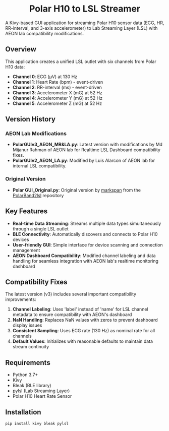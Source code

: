 <h1 align="center">Polar H10 to LSL Streamer</h1>
A Kivy-based GUI application for streaming Polar H10 sensor data (ECG, HR, RR-interval, and 3-axis accelerometer) to Lab Streaming Layer (LSL) with AEON lab compatibility modifications.

## Overview

This application creates a unified LSL outlet with six channels from Polar H10 data:
- **Channel 0**: ECG (µV) at 130 Hz
- **Channel 1**: Heart Rate (bpm) - event-driven
- **Channel 2**: RR-interval (ms) - event-driven  
- **Channel 3**: Accelerometer X (mG) at 52 Hz
- **Channel 4**: Accelerometer Y (mG) at 52 Hz
- **Channel 5**: Accelerometer Z (mG) at 52 Hz

## Version History

### AEON Lab Modifications
- **PolarGUIv3_AEON_MR&LA.py**: Latest version with modifications by Md Mijanur Rahman of AEON lab for Realtime LSL Dashboard compatibility fixes.
- **PolarGUIv2_AEON_LA.py**: Modified by Luis Alarcon of AEON lab for internal LSL compatibility.

### Original Version
- **Polar GUI_Original.py**: Original version by [markspan](https://github.com/markspan/PolarBand2lsl/) from the [PolarBand2lsl](https://github.com/markspan/PolarBand2lsl/) repository

## Key Features

- **Real-time Data Streaming**: Streams multiple data types simultaneously through a single LSL outlet
- **BLE Connectivity**: Automatically discovers and connects to Polar H10 devices
- **User-friendly GUI**: Simple interface for device scanning and connection management
- **AEON Dashboard Compatibility**: Modified channel labeling and data handling for seamless integration with AEON lab's realtime monitoring dashboard

## Compatibility Fixes

The latest version (v3) includes several important compatibility improvements:

1. **Channel Labeling**: Uses 'label' instead of 'name' for LSL channel metadata to ensure compatibility with AEON's dashboard
2. **NaN Handling**: Replaces NaN values with zeros to prevent dashboard display issues
3. **Consistent Sampling**: Uses ECG rate (130 Hz) as nominal rate for all channels
4. **Default Values**: Initializes with reasonable defaults to maintain data stream continuity

## Requirements

- Python 3.7+
- Kivy
- Bleak (BLE library)
- pylsl (Lab Streaming Layer)
- Polar H10 Heart Rate Sensor

## Installation

```bash
pip install kivy bleak pylsl
